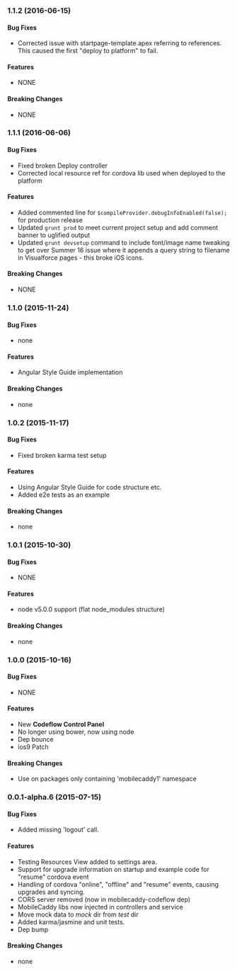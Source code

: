 ### 1.1.2 (2016-06-15)


#### Bug Fixes

* Corrected issue with startpage-template.apex referring to references. This caused the first "deploy to platform" to fail.

#### Features

* NONE

#### Breaking Changes

* NONE


### 1.1.1 (2016-06-06)


#### Bug Fixes

* Fixed broken Deploy controller
* Corrected local resource ref for cordova lib used when deployed to the platform

#### Features

* Added commented line for `$compileProvider.debugInfoEnabled(false);` for production release
* Updated `grunt prod` to meet current project setup and add comment banner to uglified output
* Updated `grunt devsetup` command to include font/image name tweaking to get over Summer 16 issue where it appends a query string to filename in Visualforce pages - this broke iOS icons.

#### Breaking Changes

* NONE


### 1.1.0 (2015-11-24)


#### Bug Fixes

* none

#### Features

* Angular Style Guide implementation

#### Breaking Changes

* none


### 1.0.2 (2015-11-17)


#### Bug Fixes

* Fixed broken karma test setup

#### Features

* Using Angular Style Guide for code structure etc.
* Added e2e tests as an example

#### Breaking Changes

* none


### 1.0.1 (2015-10-30)


#### Bug Fixes

* NONE

#### Features

* node v5.0.0 support (flat node_modules structure)

#### Breaking Changes

* none


### 1.0.0  (2015-10-16)


#### Bug Fixes

* NONE

#### Features

* New **Codeflow Control Panel**
* No longer using bower, now using node
* Dep bounce
* ios9 Patch

#### Breaking Changes

* Use on packages only containing 'mobilecaddy1' namespace


### 0.0.1-alpha.6 (2015-07-15)


#### Bug Fixes

* Added missing 'logout' call.

#### Features

* Testing Resources View added to settings area.
* Support for upgrade information on startup and example code for "resume" cordova event
* Handling of cordova "online", "offline" and "resume" events, causing upgrades and syncing.
* CORS server removed (now in mobilecaddy-codeflow dep)
* MobileCaddy libs now injected in controllers and service
* Move mock data to _mock_ dir from _test_ dir
* Added karma/jasmine and unit tests.
* Dep bump

#### Breaking Changes

* none


